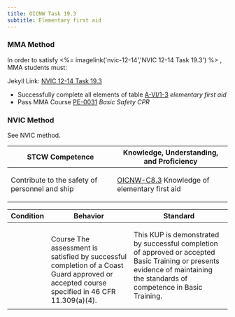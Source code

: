 ```yaml
---
title: OICNW Task 19.3 
subtitle: Elementary first aid
---
```



### MMA Method

In order to satisfy <%= imagelink('nvic-12-14','NVIC 12-14  Task  19.3') %> , MMA students must:

Jekyll Link: [NVIC 12-14  Task  19.3](/stcw23/assets/images/nvic-12-14.pdf)

* Successfully complete all elements of table  [A-VI/1-3](A-VI/1-3) *elementary first aid*
* Pass MMA Course  [PE-0031](PE-0031) *Basic Safety CPR*


### NVIC Method

<a onclick="togglevisibility('nvic_methods')" >See NVIC method.</a>

<div id='nvic_methods' class='hide'>

<table>
<thead>
<tr>
<th class='forty'> STCW Competence </th>
<th class='sixty'> Knowledge, Understanding, and Proficiency </th>
</tr>
</thead>




<tbody>
<tr><td markdown='1'>

Contribute to the safety of personnel and ship

</td><td markdown='1'>

[OICNW-C8.3](../../tables/21.html#OICNW-C8.3) Knowledge of elementary first aid

</td></tr>


</tbody>
</table>


<table>
<thead>
<tr><th class='twenty'>  Condition </th><th class='twenty'> Behavior </th><th  class='sixty'>Standard </th></tr>
</thead>
<tbody >



<tr><td markdown='1'>


</td><td markdown='1'>


<br>

<div class="tooltip">Course
<span class="tooltiptext">
The assessment is satisfied by successful completion of a Coast Guard approved or accepted course specified in 46 CFR 11.309(a)(4).
</span>
</div>


</td><td markdown='1'>

This KUP is demonstrated by successful completion of approved or accepted Basic Training or presents evidence of maintaining the standards of competence in Basic Training.

</td></tr>
</tbody>
</table>
</div>

